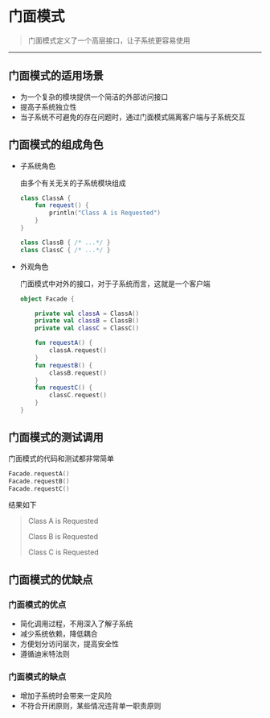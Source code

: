 # 门面模式

> 门面模式定义了一个高层接口，让子系统更容易使用

***

## 门面模式的适用场景

+ 为一个复杂的模块提供一个简洁的外部访问接口
+ 提高子系统独立性
+ 当子系统不可避免的存在问题时，通过门面模式隔离客户端与子系统交互



## 门面模式的组成角色

+ 子系统角色

  由多个有关无关的子系统模块组成

  ```kotlin
  class ClassA {
      fun request() {
          println("Class A is Requested")
      }
  }
  
  class ClassB { /* ...*/ }
  class ClassC { /* ...*/ }
  ```

+ 外观角色

  门面模式中对外的接口，对于子系统而言，这就是一个客户端

  ```kotlin
  object Facade {
  
      private val classA = ClassA()
      private val classB = ClassB()
      private val classC = ClassC()
  
      fun requestA() {
          classA.request()
      }
      fun requestB() {
          classB.request()
      }
      fun requestC() {
          classC.request()
      }
  }
  ```



## 门面模式的测试调用

门面模式的代码和测试都非常简单

```kotlin
Facade.requestA()
Facade.requestB()
Facade.requestC()
```

结果如下

>Class A is Requested
>
>Class B is Requested
>
>Class C is Requested



## 门面模式的优缺点

### 门面模式的优点

+ 简化调用过程，不用深入了解子系统
+ 减少系统依赖，降低耦合
+ 方便划分访问层次，提高安全性
+ 遵循迪米特法则



### 门面模式的缺点

+ 增加子系统时会带来一定风险
+ 不符合开闭原则，某些情况违背单一职责原则